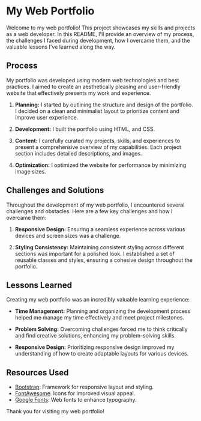 # My Web Portfolio

Welcome to my web portfolio! This project showcases my skills and projects as a web developer. In this README, I'll provide an overview of my process, the challenges I faced during development, how I overcame them, and the valuable lessons I've learned along the way.

## Process

My portfolio was developed using modern web technologies and best practices. I aimed to create an aesthetically pleasing and user-friendly website that effectively presents my work and experience.

1. **Planning:** I started by outlining the structure and design of the portfolio. I decided on a clean and minimalist layout to prioritize content and improve user experience.

2. **Development:** I built the portfolio using HTML, and CSS.

3. **Content:** I carefully curated my projects, skills, and experiences to present a comprehensive overview of my capabilities. Each project section includes detailed descriptions, and images.

4. **Optimization:** I optimized the website for performance by minimizing image sizes.

## Challenges and Solutions

Throughout the development of my web portfolio, I encountered several challenges and obstacles. Here are a few key challenges and how I overcame them:

1. **Responsive Design:** Ensuring a seamless experience across various devices and screen sizes was a challenge.

2. **Styling Consistency:** Maintaining consistent styling across different sections was important for a polished look. I established a set of reusable classes and styles, ensuring a cohesive design throughout the portfolio.


## Lessons Learned

Creating my web portfolio was an incredibly valuable learning experience:

- **Time Management:** Planning and organizing the development process helped me manage my time effectively and meet project milestones.

- **Problem Solving:** Overcoming challenges forced me to think critically and find creative solutions, enhancing my problem-solving skills.

- **Responsive Design:** Prioritizing responsive design improved my understanding of how to create adaptable layouts for various devices.


## Resources Used

- [Bootstrap](https://getbootstrap.com/): Framework for responsive layout and styling.
- [FontAwesome](https://fontawesome.com/): Icons for improved visual appeal.
- [Google Fonts](https://fonts.google.com/): Web fonts to enhance typography.


Thank you for visiting my web portfolio!

